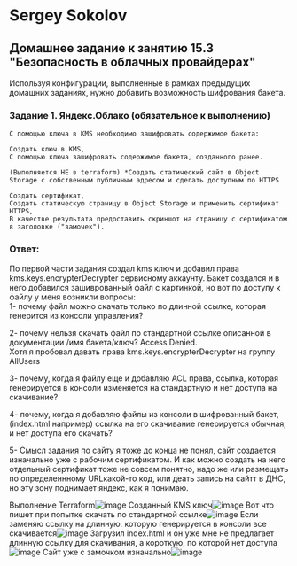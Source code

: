 # Sergey Sokolov
## Домашнее задание к занятию 15.3 "Безопасность в облачных провайдерах"

Используя конфигурации, выполненные в рамках предыдущих домашних заданиях, нужно добавить возможность шифрования бакета.
### Задание 1. Яндекс.Облако (обязательное к выполнению)

    С помощью ключа в KMS необходимо зашифровать содержимое бакета:

    Создать ключ в KMS,
    С помощью ключа зашифровать содержимое бакета, созданного ранее.

    (Выполняется НЕ в terraform) *Создать статический сайт в Object Storage c собственным публичным адресом и сделать доступным по HTTPS

    Создать сертификат,
    Создать статическую страницу в Object Storage и применить сертификат HTTPS,
    В качестве результата предоставить скриншот на страницу с сертификатом в заголовке ("замочек").
### Ответ:
 По первой части задания создал kms ключ и добавил права kms.keys.encrypterDecrypter сервисному аккаунту. 
 Бакет создался и в него добавился зашиврованный файл с картинкой, но вот по доступу к файлу у меня возникли вопросы:  
 1- почему файл можно скачать только по длинной ссылке, которая генерится из консоли управления?  
   
 2- почему нельзя скачать файл по стандартной ссылке описанной в документации /имя бакета/ключ?  Access Denied.  
 Хотя я пробовал давать права  kms.keys.encrypterDecrypter на группу AllUsers  
   
 3- почему, когда я файлу еще и добавляю ACL права, ссылка, которая генерируется в консоли изменяется на стандартную и нет доступа на скачивание?  
 
 4- почему, когда я добавляю файлы из консоли в шифрованный бакет,(index.html например) ссылка на его скачивание генерируется обычная, и нет доступа его скачать?    
   
 5- Смысл задания по сайту я тоже до конца не понял, сайт создается изначально уже с рабочим сертификатом. И как можно создать на него отдельный сертификат тоже не совсем понятно, надо же или размещать по определеннному  URLкакой-то код, или деать запись на сайтт в ДНС, но эту зону поднимает яндекс, как я понимаю.   
   
 Выполнение Terraform![image](https://user-images.githubusercontent.com/93119897/219738491-e6fba001-c1df-4b94-bc7b-578e7681cf02.png)
Созданный KMS ключ![image](https://user-images.githubusercontent.com/93119897/219738597-980e56ec-5ae7-4fdf-a8ed-356526526d57.png)
Вот что пишет при попытке скачать по стандартной ссылке![image](https://user-images.githubusercontent.com/93119897/219738996-44dfdcc6-4784-428b-9e18-331a2e84761a.png)
Если заменяю ссылку на длинную. которую генерируется в консоли все скачивается![image](https://user-images.githubusercontent.com/93119897/219739220-d6d3be94-3999-48cb-ad58-cce9e6742dd8.png)
Загрузил index.html и он уже мне не предлагает длинную ссылку для скачивания, а короткую, по которой нет доступа![image](https://user-images.githubusercontent.com/93119897/219739382-72e29a6b-c5b8-46fb-9106-44d15c77f4ab.png)
Сайт уже с замочком изначально![image](https://user-images.githubusercontent.com/93119897/219741723-420e50b1-4b16-427a-99fc-90f74831a7d8.png)
